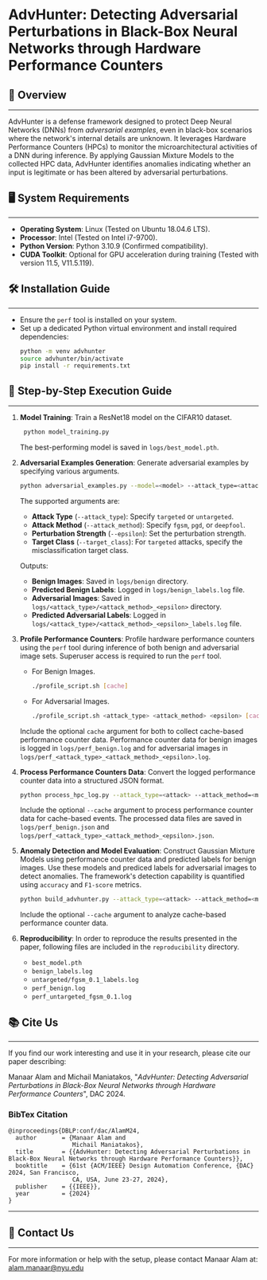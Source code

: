 # AdvHunter: Detecting Adversarial Perturbations in Black-Box Neural Networks through Hardware Performance Counters

## 📑 Overview
---
AdvHunter is a defense framework designed to protect Deep Neural Networks (DNNs) from _adversarial examples_, even in black-box scenarios where the network's internal details are unknown. It leverages Hardware Performance Counters (HPCs) to monitor the microarchitectural activities of a DNN during inference. By applying Gaussian Mixture Models to the collected HPC data, AdvHunter identifies anomalies indicating whether an input is legitimate or has been altered by adversarial perturbations.

## 🖥️  System Requirements
---
- **Operating System**: Linux (Tested on Ubuntu 18.04.6 LTS).
- **Processor**: Intel (Tested on Intel i7-9700).
- **Python Version**: Python 3.10.9 (Confirmed compatibility).
- **CUDA Toolkit**: Optional for GPU acceleration during training (Tested with version 11.5, V11.5.119).

## 🛠️ Installation Guide

---
- Ensure the `perf` tool is installed on your system.
- Set up a dedicated Python virtual environment and install required dependencies:
   ```bash
   python -m venv advhunter
   source advhunter/bin/activate
   pip install -r requirements.txt
   ```

## 🚀 Step-by-Step Execution Guide

---
1. **Model Training**: Train a ResNet18 model on the CIFAR10 dataset.
   ```bash
    python model_training.py
   ```
   The best-performing model is saved in `logs/best_model.pth`.


2. **Adversarial Examples Generation**: Generate adversarial examples by specifying various arguments.
   ```bash
   python adversarial_examples.py --model=<model> --attack_type=<attack> --attack_method=<method> --epsilon=<epsilon> --target_class=<target>
   ```
   The supported arguments are:
   - **Attack Type** (`--attack_type`): Specify `targeted` or `untargeted`.
   - **Attack Method** (`--attack_method`): Specify `fgsm`, `pgd`, or `deepfool`.
   - **Perturbation Strength** (`--epsilon`): Set the perturbation strength.
   - **Target Class** (`--target_class`): For `targeted` attacks, specify the misclassification target class.

   Outputs:
   - **Benign Images**: Saved in `logs/benign` directory.
   - **Predicted Benign Labels**: Logged in `logs/benign_labels.log` file.
   - **Adversarial Images**: Saved in `logs/<attack_type>/<attack_method>_<epsilon>` directory.
   - **Predicted Adversarial Labels**: Logged in `logs/<attack_type>/<attack_method>_<epsilon>_labels.log` file.


3. **Profile Performance Counters**: Profile hardware performance counters using the `perf` tool during inference of both benign and adversarial image sets. Superuser access is required to run the `perf` tool. 

   - For Benign Images.
     ```bash
     ./profile_script.sh [cache]
     ```
   - For Adversarial Images.
     ```bash
     ./profile_script.sh <attack_type> <attack_method> <epsilon> [cache]
     ```
   Include the optional `cache` argument for both to collect cache-based performance counter data. Performance counter data for benign images is logged in `logs/perf_benign.log` and for adversarial images in `logs/perf_<attack_type>_<attack_method>_<epsilon>.log`.


4. **Process Performance Counters Data**: Convert the logged performance counter data into a structured JSON format. 
   ```bash
   python process_hpc_log.py --attack_type=<attack> --attack_method=<method> --epsilon=<epsilon> [--cache]
   ```
   Include the optional `--cache` argument to process performance counter data for cache-based events. The processed data files are saved in `logs/perf_benign.json` and `logs/perf_<attack_type>_<attack_method>_<epsilon>.json`.


5. **Anomaly Detection and Model Evaluation**: Construct Gaussian Mixture Models using performance counter data and predicted labels for benign images. Use these models and prediced labels for adversarial images to detect anomalies. The framework's detection capability is quantified using `accuracy` and `F1-score` metrics.
   ```bash
   python build_advhunter.py --attack_type=<attack> --attack_method=<method> --epsilon=<epsilon> [--cache]
   ```
   Include the optional `--cache` argument to analyze cache-based performance counter data.


6. **Reproducibility**: In order to reproduce the results presented in the paper, following files are included in the `reproducibility` directory.
    - `best_model.pth`
    - `benign_labels.log`
    - `untargeted/fgsm_0.1_labels.log`
    - `perf_benign.log`
    - `perf_untargeted_fgsm_0.1.log`

## 📚 Cite Us

---
If you find our work interesting and use it in your research, please cite our paper describing:

Manaar Alam and Michail Maniatakos, "_AdvHunter: Detecting Adversarial Perturbations in Black-Box Neural Networks through Hardware Performance Counters_", DAC 2024.

### BibTex Citation
```
@inproceedings{DBLP:conf/dac/AlamM24,
  author       = {Manaar Alam and
                  Michail Maniatakos},
  title        = {{AdvHunter: Detecting Adversarial Perturbations in Black-Box Neural Networks through Hardware Performance Counters}},
  booktitle    = {61st {ACM/IEEE} Design Automation Conference, {DAC} 2024, San Francisco,
                  CA, USA, June 23-27, 2024},
  publisher    = {{IEEE}},
  year         = {2024}
}
```

---

## 📩 Contact Us

---
For more information or help with the setup, please contact Manaar Alam at: [alam.manaar@nyu.edu](mailto:alam.manaar@nyu.edu)